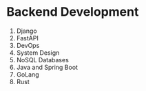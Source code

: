 # Backend Development

1. Django
2. FastAPI
3. DevOps
4. System Design
5. NoSQL Databases
6. Java and Spring Boot
7. GoLang
8. Rust
